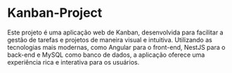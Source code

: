 # Kanban-Project
Este projeto é uma aplicação web de Kanban, desenvolvida para facilitar a gestão de tarefas e projetos de maneira visual e intuitiva. Utilizando as tecnologias mais modernas, como Angular para o front-end, NestJS para o back-end e MySQL como banco de dados, a aplicação oferece uma experiência rica e interativa para os usuários.
